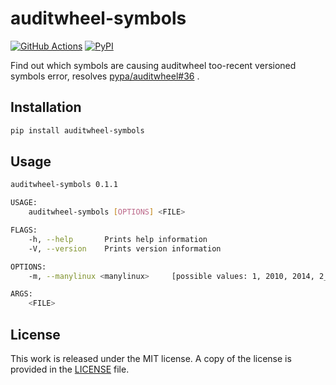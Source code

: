 # auditwheel-symbols

[![GitHub Actions](https://github.com/messense/auditwheel-symbols/workflows/CI/badge.svg)](https://github.com/messense/auditwheel-symbols/actions?query=workflow%3ACI)
[![PyPI](https://img.shields.io/pypi/v/auditwheel-symbols.svg)](https://pypi.org/project/auditwheel-symbols)

Find out which symbols are causing auditwheel too-recent versioned symbols error, resolves [pypa/auditwheel#36](https://github.com/pypa/auditwheel/issues/36) .

## Installation

```bash
pip install auditwheel-symbols
```

## Usage

```bash
auditwheel-symbols 0.1.1

USAGE:
    auditwheel-symbols [OPTIONS] <FILE>

FLAGS:
    -h, --help       Prints help information
    -V, --version    Prints version information

OPTIONS:
    -m, --manylinux <manylinux>     [possible values: 1, 2010, 2014, 2_24]

ARGS:
    <FILE>
```

## License

This work is released under the MIT license. A copy of the license is provided in the [LICENSE](../LICENSE) file.
